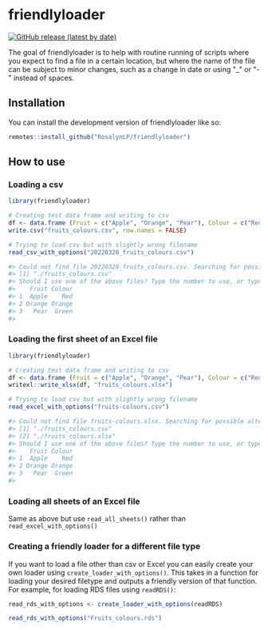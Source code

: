 friendlyloader
========
[![GitHub release (latest by date)](https://img.shields.io/github/v/release/Public-Health-Scotland/phsmethods)](https://github.com/RosalynLP/friendlyloader/releases/latest)

The goal of friendlyloader is to help with routine running of scripts 
where you expect to find a file in a certain location, but where the
name of the file can be subject to minor changes, such as a change in 
date or using "_" or "-" instead of spaces.

## Installation

You can install the development version of friendlyloader like so:

``` r
remotes::install_github("RosalynLP/friendlyloader")
```

## How to use

### Loading a csv 
``` r
library(friendlyloader)

# Creating test data frame and writing to csv
df <- data.frame (Fruit = c("Apple", "Orange", "Pear"), Colour = c("Red", "Orange", "Green"))
write.csv("fruits_colours.csv", row.names = FALSE)

# Trying to load csv but with slightly wrong filename
read_csv_with_options("20220328_fruits_colours.csv")

#> Could not find file 20220328_fruits_colours.csv. Searching for possible alternatives.
#> [1] "./fruits_colours.csv"
#> Should I use one of the above files? Type the number to use, or type 'No' and press Enter.     1
#>    Fruit Colour
#> 1  Apple    Red
#> 2 Orange Orange
#> 3   Pear  Green
#> 

```

### Loading the first sheet of an Excel file
``` r
library(friendlyloader)

# Creating test data frame and writing to csv
df <- data.frame (Fruit = c("Apple", "Orange", "Pear"), Colour = c("Red", "Orange", "Green"))
writexl::write_xlsx(df, "fruits_colours.xlsx")

# Trying to load csv but with slightly wrong filename
read_excel_with_options("fruits-colours.csv")

#> Could not find file fruits-colours.xlsx. Searching for possible alternatives.
#> [1] "./fruits_colours.csv"
#> [2] "./fruits_colours.xlsx"
#> Should I use one of the above files? Type the number to use, or type 'No' and press Enter.     2
#>    Fruit Colour
#> 1  Apple    Red
#> 2 Orange Orange
#> 3   Pear  Green
#> 

```

### Loading all sheets of an Excel file

Same as above but use `read_all_sheets()` rather than `read_excel_with_options()`

### Creating a friendly loader for a different file type

If you want to load a file other than csv or Excel you can easily create your own loader 
using `create_loader_with_options()`. This takes in a function for loading your desired filetype
and outputs a friendly version of that function. For example, for loading RDS files using `readRDS()`:

```r
read_rds_with_options <- create_loader_with_options(readRDS)

read_rds_with_options("Fruits_colours.rds")

```



